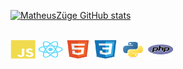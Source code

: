 [![MatheusZüge GitHub stats](https://github-readme-stats.vercel.app/api?username=matheuszuge)](https://github.com/matheuszuge/github-readme-stats)

<div style="display: inline_block"><br>
  <img align="center" alt="zuge-Js" height="30" width="40" src="https://raw.githubusercontent.com/devicons/devicon/master/icons/javascript/javascript-plain.svg">
  <img align="center" alt="zuge-React" height="30" width="40" src="https://raw.githubusercontent.com/devicons/devicon/master/icons/react/react-original.svg">
  <img align="center" alt="zuge-HTML" height="30" width="40" src="https://raw.githubusercontent.com/devicons/devicon/master/icons/html5/html5-original.svg">
  <img align="center" alt="zuge-CSS" height="30" width="40" src="https://raw.githubusercontent.com/devicons/devicon/master/icons/css3/css3-original.svg">
  <img align="center" alt="zuge-Python" height="30" width="40" src="https://raw.githubusercontent.com/devicons/devicon/master/icons/python/python-original.svg">
  <img align="center" alt="zuge-php" height="30" width="40" src="https://raw.githubusercontent.com/devicons/devicon/master/icons/php/php-original.svg">
</div>
  
